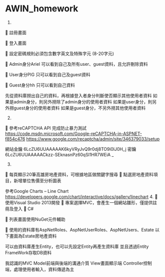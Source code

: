 # AWIN_homework
1.
	註冊畫面
 
	登入畫面
 
	設定密碼規則必須包含數字英文及特殊字元 (8-20字元)
 
	Admin身分Ariel 可以看到自己及所有user、guest資料，且允許刪除資料
 
	User身分PIG 只可以看到自己及guest資料
 
	Guest身分hh 只可以看到自己資料
 
先從資料庫撈出自己的資料，再根據登入者身分判斷使否顯示其他使用者資料
如果是admin身分，則另外撈除了admin身分的使用者資料
如果是user身分，則另外撈guest身分的使用者資料
如果是guest身分，不另外撈其他使用者資料
  
2.
	參考reCAPTCHA API 完成防止暴力測試
https://code.msdn.microsoft.com/Google-reCAPTCHA-in-ASPNET-f854c476
https://www.google.com/recaptcha/admin/site/346379033/setup
 
網站金鑰 6LcZU6UUAAAAAK6kyVRyJvQ9r0dj8TO9i0lJ0H_j
密鑰 6LcZU6UUAAAAACkzz-SEknasnPz60qSI1HR7WEiA _

3.
	每頁顯示20筆高雄房地產資料，可根據地區做關鍵字搜尋
	點選房地產資料項目，新增單位售價至分析圖表
 

參考Google Charts – Line Chart
https://developers.google.com/chart/interactive/docs/gallery/linechart
4.
	使用Visual Studio 2013開發
	專案選擇MVC，會產生一個網站雛形，僅提供註冊及登入
	C#
 
	列表畫面使用NuGet元件輔助
 
 
	使用的資料庫有AspNetRoles、AspNetUserRoles、AspNetUsers、Estate
以下畫面為Estate房地產資料
 

可以由資料庫產生Entity，也可以先設定Entity再產生資料庫
並且透過Entity FrameWork存取DB資料
 

我認識的MVC
Model前端與後端的溝通介質
View畫面顯示端
Controller控制端，處理使用者輸入，資料傳遞為主
